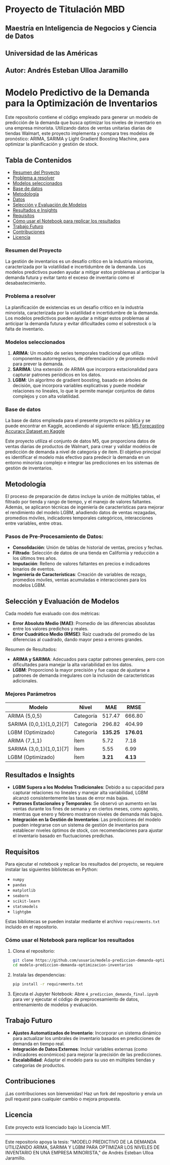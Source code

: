 # **Proyecto de Titulación MBD**
## **Maestría en Inteligencia de Negocios y Ciencia de Datos**
## **Universidad de las Américas**
## **Autor:** Andrés Esteban Ulloa Jaramillo

# Modelo Predictivo de la Demanda para la Optimización de Inventarios

Este repositorio contiene el código empleado para generar un modelo de predicción de la demanda que busca optimizar los niveles de inventario en una empresa minorista. Utilizando datos de ventas unitarias diarias de tiendas Walmart, este proyecto implementa y compara tres modelos de pronóstico: ARIMA, SARIMA y Light Gradient Boosting Machine, para optimizar la planificación y gestión de stock.

## Tabla de Contenidos
- [Resumen del Proyecto](#resumen-del-proyecto)
- [Problema a resolver](#problema-a-resolver)
- [Modelos seleccionados](#modelos-seleccionados)
- [Base de datos](#base-de-datos)
- [Metodología](#metodología)
- [Datos](#datos)
- [Selección y Evaluación de Modelos](#selección-y-evaluación-de-modelos)
- [Resultados e Insights](#resultados-e-insights)
- [Requisitos](#requisitos)
- [Cómo usar el Notebook para replicar los resultados](#cómo-usar-el-notebook-para-replicar-los-resultados)
- [Trabajo Futuro](#trabajo-futuro)
- [Contribuciones](#contribuciones)
- [Licencia](#licencia)

### Resumen del Proyecto

La gestión de inventarios es un desafío crítico en la industria minorista, caracterizada por la volatilidad e incertidumbre de la demanda. Los modelos predictivos pueden ayudar a mitigar estos problemas al anticipar la demanda futura y evitar tanto el exceso de inventario como el desabastecimiento.

### Problema a resolver
La planificación de existencias es un desafío crítico en la industria minorista, caracterizada por la volatilidad e incertidumbre de la demanda. Los modelos predictivos pueden ayudar a mitigar estos problemas al anticipar la demanda futura y evitar dificultades como el sobrestock o la falta de inventario.

### Modelos seleccionados
1. **ARIMA**: Un modelo de series temporales tradicional que utiliza componentes autorregresivos, de diferenciación y de promedio móvil para prever la demanda.
2. **SARIMA**: Una extensión de ARIMA que incorpora estacionalidad para capturar patrones periódicos en los datos.
3. **LGBM**: Un algoritmo de gradient boosting, basado en árboles de decisión, que incorpora variables explicativas y puede modelar relaciones no lineales, lo que le permite manejar conjuntos de datos complejos y con alta volatilidad.

### Base de datos
La base de datos empleada para el presente proyecto es pública y se puede encontrar en Kaggle, accediendo al siguiente enlace: [M5 Forecasting Accuracy Dataset en Kaggle](https://www.kaggle.com/c/m5-forecasting-accuracy/data)

Este proyecto utiliza el conjunto de datos M5, que proporciona datos de ventas diarias de productos de Walmart, para crear y validar modelos de predicción de demanda a nivel de categoría y de ítem. El objetivo principal es identificar el modelo más efectivo para predecir la demanda en un entorno minorista complejo e integrar las predicciones en los sistemas de gestión de inventarios.

## Metodología
El proceso de preparación de datos incluye la unión de múltiples tablas, el filtrado por tienda y rango de tiempo, y el manejo de valores faltantes. Además, se aplicaron técnicas de ingeniería de características para mejorar el rendimiento del modelo LGBM, añadiendo datos de ventas rezagadas, promedios móviles, indicadores temporales categóricos, interacciones entre variables, entre otras.

### Pasos de Pre-Procesamiento de Datos:
- **Consolidación**: Unión de tablas de historial de ventas, precios y fechas.
- **Filtrado**: Selección de datos de una tienda en California y reducción a los últimos tres años.
- **Imputación**: Relleno de valores faltantes en precios e indicadores binarios de eventos.
- **Ingeniería de Características**: Creación de variables de rezago, promedios móviles, ventas acumuladas e interacciones para los modelos LGBM.

## Selección y Evaluación de Modelos
Cada modelo fue evaluado con dos métricas:
- **Error Absoluto Medio (MAE)**: Promedio de las diferencias absolutas entre los valores predichos y reales.
- **Error Cuadrático Medio (RMSE)**: Raíz cuadrada del promedio de las diferencias al cuadrado, dando mayor peso a errores grandes.

Resumen de Resultados:
- **ARIMA y SARIMA**: Adecuados para captar patrones generales, pero con dificultades para manejar la alta variabilidad en los datos.
- **LGBM**: Proporcionó la mayor precisión y fue capaz de ajustarse a patrones de demanda irregulares con la inclusión de características adicionales.

### Mejores Parámetros

| Modelo | Nivel        | MAE    | RMSE  |
|--------|--------------|--------|-------|
| ARIMA (5,0,5)  | Categoría   | 517.47 | 666.80 |
| SARIMA (0,0,1)(1,0,2)[7] | Categoría | 296.82 | 404.99 |
| LGBM (Optimizado) | Categoría | **135.25** | **176.01** |
| ARIMA (7,1,1)  | Ítem       | 5.72   | 7.18  |
| SARIMA (3,0,1)(1,0,1)[7] | Ítem | 5.55 | 6.99 |
| LGBM (Optimizado) | Ítem     | **3.21** | **4.13** |

## Resultados e Insights

- **LGBM Supera a los Modelos Tradicionales**: Debido a su capacidad para capturar relaciones no lineales y manejar alta variabilidad, LGBM alcanzó consistentemente las tasas de error más bajas.
- **Patrones Estacionales y Temporales**: Se observó un aumento en las ventas durante los fines de semana y en ciertos meses, como agosto, mientras que enero y febrero mostraron niveles de demanda más bajos.
- **Integración en la Gestión de Inventarios**: Las predicciones del modelo pueden integrarse con un sistema de gestión de inventarios para establecer niveles óptimos de stock, con recomendaciones para ajustar el inventario basado en fluctuaciones predichas.

## Requisitos

Para ejecutar el notebook y replicar los resultados del proyecto, se requiere instalar las siguientes bibliotecas en Python:
- `numpy`
- `pandas`
- `matplotlib`
- `seaborn`
- `scikit-learn`
- `statsmodels`
- `lightgbm`

Estas bibliotecas se pueden instalar mediante el archivo `requirements.txt` incluido en el repositorio.

### Cómo usar el Notebook para replicar los resultados
1. Clona el repositorio:
   ```bash
   git clone https://github.com/usuario/modelo-prediccion-demanda-optimizacion-inventarios.git
   cd modelo-prediccion-demanda-optimizacion-inventarios
   ```

2. Instala las dependencias:
   ```bash
   pip install -r requirements.txt
   ```

3. Ejecuta el Jupyter Notebook:
   Abre `4_prediccion_demanda_final.ipynb` para ver y ejecutar el código de preprocesamiento de datos, entrenamiento de modelos y evaluación.

## Trabajo Futuro

- **Ajustes Automatizados de Inventario**: Incorporar un sistema dinámico para actualizar los umbrales de inventario basados en predicciones de demanda en tiempo real.
- **Integración de Datos Externos**: Incluir variables externas (como indicadores económicos) para mejorar la precisión de las predicciones.
- **Escalabilidad**: Adaptar el modelo para su uso en múltiples tiendas y categorías de productos.

## Contribuciones

¡Las contribuciones son bienvenidas! Haz un fork del repositorio y envía un pull request para cualquier cambio o mejora propuesta.

## Licencia

Este proyecto está licenciado bajo la Licencia MIT.

---

Este repositorio apoya la tesis: "MODELO PREDICTIVO DE LA DEMANDA UTILIZANDO ARIMA, SARIMA Y LGBM PARA OPTIMIZAR LOS NIVELES DE INVENTARIO EN UNA EMPRESA MINORISTA," de Andrés Esteban Ulloa Jaramillo.
